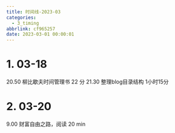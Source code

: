 ```yaml
---
title: 时间线-2023-03
categories:
  - 3_timing
abbrlink: cf965257
date: 2023-03-01 00:00:01
---
```




# 1. 03-18

20.50 柳比歇夫时间管理书 22 分
21.30 整理blog目录结构 1小时15分

# 2. 03-20

9.00 财富自由之路，阅读 20 min

